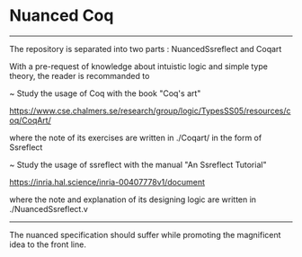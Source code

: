 # Nuanced Coq
-----------------------------------------------------------------------------------------------------------

The repository is separated into two parts : NuancedSsreflect and Coqart

With a pre-request of knowledge about intuistic logic and simple type theory, the reader is recommanded to 

~ Study the usage of Coq with the book "Coq's art"

https://www.cse.chalmers.se/research/group/logic/TypesSS05/resources/coq/CoqArt/

where the note of its exercises are written in ./Coqart/ in the form of Ssreflect

~ Study the usage of ssreflect with the manual "An Ssreflect Tutorial"

https://inria.hal.science/inria-00407778v1/document

where the note and explanation of its designing logic are written in ./NuancedSsreflect.v

-----------------------------------------------------------------------------------------------------------
The nuanced specification should suffer while promoting the magnificent idea to the front line.
